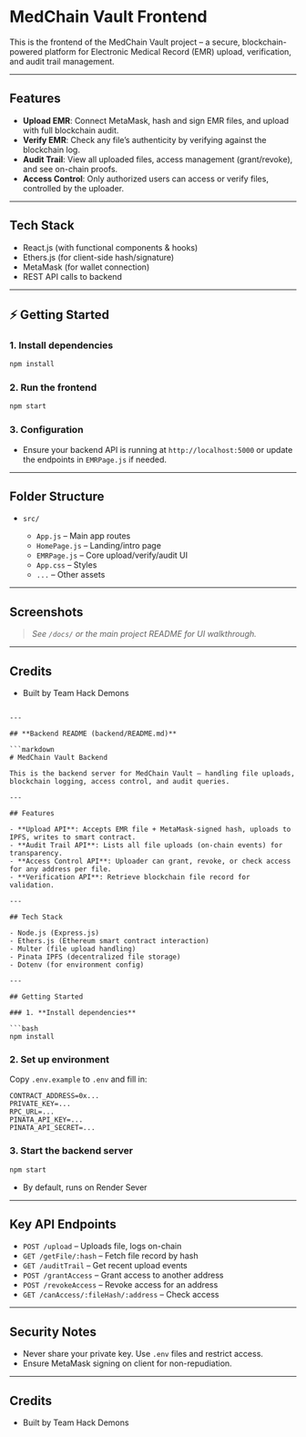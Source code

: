 
# MedChain Vault Frontend

This is the frontend of the MedChain Vault project – a secure, blockchain-powered platform for Electronic Medical Record (EMR) upload, verification, and audit trail management.

---

## Features

- **Upload EMR**: Connect MetaMask, hash and sign EMR files, and upload with full blockchain audit.
- **Verify EMR**: Check any file’s authenticity by verifying against the blockchain log.
- **Audit Trail**: View all uploaded files, access management (grant/revoke), and see on-chain proofs.
- **Access Control**: Only authorized users can access or verify files, controlled by the uploader.

---

## Tech Stack

- React.js (with functional components & hooks)
- Ethers.js (for client-side hash/signature)
- MetaMask (for wallet connection)
- REST API calls to backend

---

## ⚡ Getting Started

### 1. **Install dependencies**

```bash
npm install
````

### 2. **Run the frontend**

```bash
npm start
```

### 3. **Configuration**

* Ensure your backend API is running at `http://localhost:5000` or update the endpoints in `EMRPage.js` if needed.

---

## Folder Structure

* `src/`

  * `App.js` – Main app routes
  * `HomePage.js` – Landing/intro page
  * `EMRPage.js` – Core upload/verify/audit UI
  * `App.css` – Styles
  * `...` – Other assets

---

## Screenshots

> *See `/docs/` or the main project README for UI walkthrough.*

---

## Credits

* Built by Team Hack Demons

````

---

## **Backend README (backend/README.md)**

```markdown
# MedChain Vault Backend

This is the backend server for MedChain Vault – handling file uploads, blockchain logging, access control, and audit queries.

---

## Features

- **Upload API**: Accepts EMR file + MetaMask-signed hash, uploads to IPFS, writes to smart contract.
- **Audit Trail API**: Lists all file uploads (on-chain events) for transparency.
- **Access Control API**: Uploader can grant, revoke, or check access for any address per file.
- **Verification API**: Retrieve blockchain file record for validation.

---

## Tech Stack

- Node.js (Express.js)
- Ethers.js (Ethereum smart contract interaction)
- Multer (file upload handling)
- Pinata IPFS (decentralized file storage)
- Dotenv (for environment config)

---

## Getting Started

### 1. **Install dependencies**

```bash
npm install
````

### 2. **Set up environment**

Copy `.env.example` to `.env` and fill in:

```
CONTRACT_ADDRESS=0x...
PRIVATE_KEY=...
RPC_URL=...
PINATA_API_KEY=...
PINATA_API_SECRET=...
```

### 3. **Start the backend server**

```bash
npm start
```

* By default, runs on Render Sever

---

## Key API Endpoints

* `POST /upload` – Uploads file, logs on-chain
* `GET /getFile/:hash` – Fetch file record by hash
* `GET /auditTrail` – Get recent upload events
* `POST /grantAccess` – Grant access to another address
* `POST /revokeAccess` – Revoke access for an address
* `GET /canAccess/:fileHash/:address` – Check access

---

## Security Notes

* Never share your private key. Use `.env` files and restrict access.
* Ensure MetaMask signing on client for non-repudiation.

---

## Credits

* Built by Team Hack Demons

